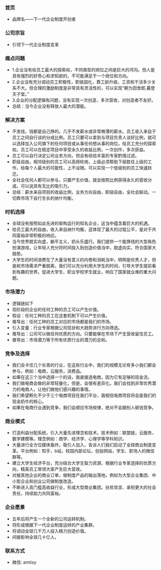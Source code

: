 ### 首页
- 品牌名——下一代企业制度开创者

### 公司宗旨
- 引领下一代企业制度变革

### 痛点问题
- 1.企业没有给员工最大的探索权，不同类型的岗位之间是巨大的鸿沟。但人是具有强烈的好奇心和求知欲的，不可能满足于一个岗位和方向。
- 2.企业没有充分调动员工积极性，职级固化，靠工龄升级，工资和干活多少关系不大。但合理的激励制度是非常具有灵活性的，可以实现“朝为田舍郎,暮登天子堂。”
- 3.企业的分配逻辑有问题，没有实现一次创造，多次营收，对创造者不友好。
- 总结：当今企业没有释放人最大的潜能。

### 解决方案
- 不发钱，钱都是自己挣的。几乎不发薪水或非常微薄的薪水。员工收入来自于员工之间自行谈的分成比例。员工只要可以拿到与项目负责人谈好比例，就可以选择加入公司旗下的任何项目或从事任何想从事的岗位。给员工充分的探索权。员工可以在稳定项目中享受永久的收益比例，一次创作，多次获益。
- 员工可以自行决定公司业务方向，但会有经验丰富的专家酌情过滤。
- 职级自由，相邻级别的员工可以高频轮岗，上级必须帮助下级胜任上级的工作，给每个人最大的可能性，上不设限。可以实现一个低级别的员工快速跃迁。
- 全社会任何人都可以参与，只要产生价值，就会按照比例获得永久的营收分成。可以说具有无比的吸引力。
- 总结：薪水来自项目的收益比例，业务方向自由，职级自由，全社会联动。一切靠市场下自行生长的纳什均衡。

### 时机选择
- 全球没有按照如此先进的架构运行的知名企业，这当中蕴含着巨大的机遇。
- 给员工最大的自由，收入来自纳什均衡，这体现了最大的过程公平，是对于共同富裕非常积极的响应。
- 当今世界脱实向虚，躺平主义，奶头乐盛行。我们提供一个能挣钱的大型角色扮演游戏，让年轻人充分将时间投入到创造价值当中，脱虚向实，符合国家大趋势。
- 大学生的时间浪费在了大量没有意义的内卷和消耗当中，明明是优秀人才，但是和市场需求严重脱离，我们可以充分利用大学生的时间，引导大学生提前看到有趣的世界。促进大学生、职业学校学生就业，响应了国家就业难的重大问题。

### 市场潜力
- 逻辑链如下
- 现阶段的企业的任何工种的员工可以产生价值。
- 假设：任何工种的员工在这套机制下可以产生价值。
- 推导出：任何工种的员工对应的市场都是我们的市场。
- 引入变量：行业专家根据公司现状和大趋势进行方向筛选。
- 推导出：公司可以做任何优质的方向。只要能够在市场下产生营收留住员工。
- 推导出：市场潜力等于所有优质行业的潜力的总和。

### 竞争及选择
- 我们会卡住几个长青的行业，在这些行业中，我们的规模无论有多小我们都会参与，例如：电商，云服务，消费品。
- 如果在这三个当中选择一个的话，我直接选电商，因为它有足够的现金流。
- 我们做电商会做的非常轻量化，但是，会很有差异化。我们会找到非常优秀潜力的电商人，让他们做他们感兴趣的事情。
- 我们希望孵化不少于三个电商项目在我们平台，我相信电商项目将会是我们的现金奶牛的核心。
- 如果在电商行业遇到竞争，我们会顺应市场规律，绝对不会跟别人砸钱竞争。

### 商业模式
- 打造利益分配系统，引入大量先进理念和技术。技术例如：联盟链，云服务，数学建模等。理念例如：商学、经济学、心理学等学科知识。
- 大量进行全方位媒体轰炸，吸引人加入，告诉人们我们启动了全球商业制度变革。平台例如：知乎，b站，校园内部论坛，创投网站，学生、职场人的微信群等。
- 建立大学生经济平台，充分结合大学生智力资源，根据行业专家选择的优质方向，精英员工带领大家产生巨大营收。
- 对接其他企业的商业订单，做制度产品的输出落地。例如为大型企业集团、中小型企业和创业公司做制度改造。
- 不断进入高门槛高收益行业，形成大型商业集团。扶贫攻坚、承担更大的社会责任，持续助力共同富裕。

### 企业愿景
- 五年后将产生一个全新的公司运转机制。
- 将形成根据下一代企业制度运转的产业集群。
- 将调动全球几千万人投入精力创造价值。
- 间接影响全球几十亿人。

### 联系方式
- 微信: amtisy
